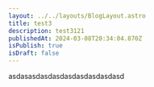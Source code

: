 ```yaml
---
layout: ../../layouts/BlogLayout.astro
title: test3
description: test3121
publishedAt: 2024-03-08T20:34:04.870Z
isPublish: true
isDraft: false
---
```


asdasasdasdasdasdasdasdasdasd
